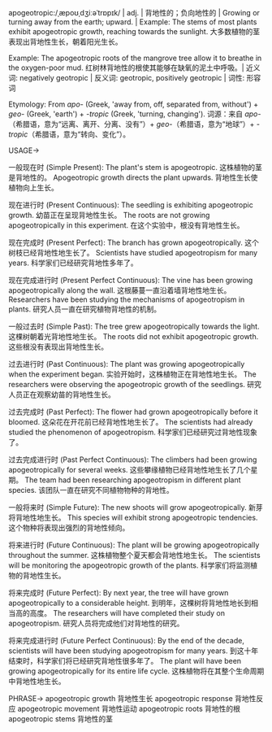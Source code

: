 apogeotropic:/ˌæpoʊˌdʒiːəˈtrɒpɪk/ | adj. | 背地性的；负向地性的 | Growing or turning away from the earth; upward.  | Example: The stems of most plants exhibit apogeotropic growth, reaching towards the sunlight. 大多数植物的茎表现出背地性生长，朝着阳光生长。

Example: The apogeotropic roots of the mangrove tree allow it to breathe in the oxygen-poor mud. 红树林背地性的根使其能够在缺氧的泥土中呼吸。| 近义词: negatively geotropic | 反义词: geotropic, positively geotropic | 词性: 形容词


Etymology:
From *apo-* (Greek, 'away from, off, separated from, without') + *geo-* (Greek, 'earth') + *-tropic* (Greek, 'turning, changing').  词源：来自 *apo-*（希腊语，意为“远离、离开、分离、没有”）+ *geo-*（希腊语，意为“地球”）+ *-tropic*（希腊语，意为“转向、变化”）。

USAGE->

一般现在时 (Simple Present):
The plant's stem is apogeotropic.  这株植物的茎是背地性的。
Apogeotropic growth directs the plant upwards. 背地性生长使植物向上生长。


现在进行时 (Present Continuous):
The seedling is exhibiting apogeotropic growth. 幼苗正在呈现背地性生长。
The roots are not growing apogeotropically in this experiment.  在这个实验中，根没有背地性生长。


现在完成时 (Present Perfect):
The branch has grown apogeotropically.  这个树枝已经背地性地生长了。
Scientists have studied apogeotropism for many years.  科学家们已经研究背地性多年了。


现在完成进行时 (Present Perfect Continuous):
The vine has been growing apogeotropically along the wall. 这根藤蔓一直沿着墙背地性地生长。
Researchers have been studying the mechanisms of apogeotropism in plants. 研究人员一直在研究植物背地性的机制。


一般过去时 (Simple Past):
The tree grew apogeotropically towards the light.  这棵树朝着光背地性地生长。
The roots did not exhibit apogeotropic growth. 这些根没有表现出背地性生长。


过去进行时 (Past Continuous):
The plant was growing apogeotropically when the experiment began.  实验开始时，这株植物正在背地性地生长。
The researchers were observing the apogeotropic growth of the seedlings.  研究人员正在观察幼苗的背地性生长。


过去完成时 (Past Perfect):
The flower had grown apogeotropically before it bloomed.  这朵花在开花前已经背地性地生长了。
The scientists had already studied the phenomenon of apogeotropism.  科学家们已经研究过背地性现象了。


过去完成进行时 (Past Perfect Continuous):
The climbers had been growing apogeotropically for several weeks.  这些攀缘植物已经背地性地生长了几个星期。
The team had been researching apogeotropism in different plant species.  该团队一直在研究不同植物物种的背地性。


一般将来时 (Simple Future):
The new shoots will grow apogeotropically.  新芽将背地性地生长。
This species will exhibit strong apogeotropic tendencies.  这个物种将表现出强烈的背地性倾向。


将来进行时 (Future Continuous):
The plant will be growing apogeotropically throughout the summer.  这株植物整个夏天都会背地性地生长。
The scientists will be monitoring the apogeotropic growth of the plants.  科学家们将监测植物的背地性生长。


将来完成时 (Future Perfect):
By next year, the tree will have grown apogeotropically to a considerable height.  到明年，这棵树将背地性地长到相当高的高度。
The researchers will have completed their study on apogeotropism.  研究人员将完成他们对背地性的研究。


将来完成进行时 (Future Perfect Continuous):
By the end of the decade, scientists will have been studying apogeotropism for many years.  到这十年结束时，科学家们将已经研究背地性很多年了。
The plant will have been growing apogeotropically for its entire life cycle.  这株植物将在其整个生命周期中背地性地生长。

PHRASE->
apogeotropic growth  背地性生长
apogeotropic response  背地性反应
apogeotropic movement  背地性运动
apogeotropic roots  背地性的根
apogeotropic stems  背地性的茎
